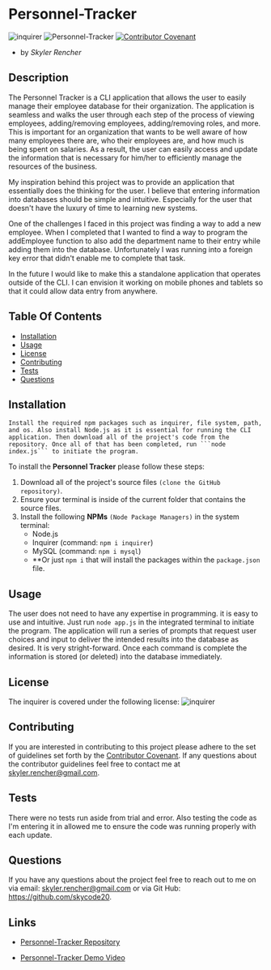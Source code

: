 # Personnel-Tracker

  ![inquirer](https://img.shields.io/npm/l/inquirer)
  ![Personnel-Tracker](https://img.shields.io/github/languages/top/skycode20/Personnel-Tracker)
  [![Contributor Covenant](https://img.shields.io/badge/Contributor%20Covenant-v2.0%20adopted-ff69b4.svg)](code_of_conduct.md)

  - by *Skyler Rencher*
  
  ## Description    

  The Personnel Tracker is a CLI application that allows the user to easily manage their employee database for their organization. The application is seamless and walks the user through each step of the process of viewing employees, adding/removing employees, adding/removing roles, and more. This is important for an organization that wants to be well aware of how many employees there are, who their employees are, and how much is being spent on salaries. As a result, the user can easily access and update the information that is necessary for him/her to efficiently manage the resources of the business.

  My inspiration behind this project was to provide an application that essentially does the thinking for the user. I believe that entering information into databases should be simple and intuitive. Especially for the user that doesn't have the luxury of time to learning new systems.

  One of the challenges I faced in this project was finding a way to add a new employee. When I completed that I wanted to find a way to program the addEmployee function to also add the department name to their entry while adding them into the database. Unfortunately I was running into a foreign key error that didn't enable me to complete that task. 

  In the future I would like to make this a standalone application that operates outside of the CLI. I can envision it working on mobile phones and tablets so that it could allow data entry from anywhere. 

  ## Table Of Contents    

  * [Installation](#installation)
  * [Usage](#usage)
  * [License](#license)
  * [Contributing](#contributing)
  * [Tests](#tests)
  * [Questions](#questions)
  
  ## Installation    

    Install the required npm packages such as inquirer, file system, path, and os. Also install Node.js as it is essential for running the CLI application. Then download all of the project's code from the repository. Once all of that has been completed, run ```node index.js``` to initiate the program.

  To install the **Personnel Tracker** please follow these steps:

  1. Download all of the project's source files `(clone the GitHub repository)`.
  2. Ensure your terminal is inside of the current folder that contains the source files.
  3. Install the following **NPMs** `(Node Package Managers)` in the system terminal:
        * Node.js
        * Inquirer (command: ```npm i inquirer```)
        * MySQL (command: ```npm i mysql```)
        * **Or just ```npm i``` that will install the packages within the `package.json` file. 

  ## Usage    

  The user does not need to have any expertise in programming. it is easy to use and intuitive. Just run `node app.js` in the integrated terminal to initiate the program. The application will run a series of prompts that request user choices and input to deliver the intended results into the database as desired. It is very stright-forward. Once each command is complete the information is stored (or deleted) into the database immediately.
  ## License    

  The inquirer is covered under the following license: ![inquirer](https://img.shields.io/npm/l/inquirer)

  ## Contributing     

  If you are interested in contributing to this project please adhere to the set of guidelines set forth by the [Contributor Covenant](https://www.contributor-covenant.org/version/2/0/code_of_conduct/). If any questions about the contributor guidelines feel free to contact me at skyler.rencher@gmail.com.

  ## Tests    

  There were no tests run aside from trial and error. Also testing the code as I'm entering it in allowed me to ensure the code was running properly with each update.

  ## Questions    

  If you have any questions about the project feel free to reach out to me on via email: skyler.rencher@gmail.com or via Git Hub: https://github.com/skycode20.
  
  ## Links

  * [Personnel-Tracker Repository](https://github.com/skycode20/Personnel-Tracker)

  * [Personnel-Tracker Demo Video](https://drive.google.com/file/d/1VIkS9DLwCI_VlTR7jO6lh28Zsw_MMFkv/view?usp=sharing)
